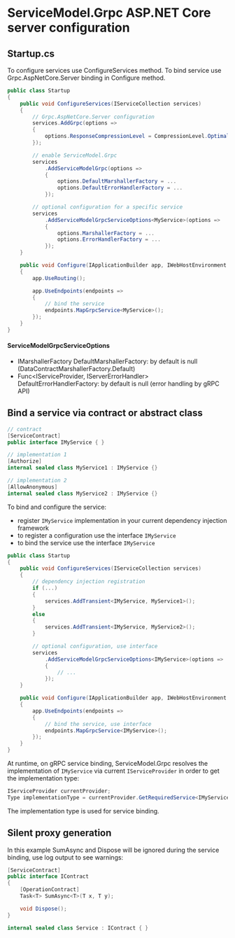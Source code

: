 # ServiceModel.Grpc ASP.NET Core server configuration

## Startup.cs

To configure services use ConfigureServices method.
To bind service use Grpc.AspNetCore.Server binding in Configure method.

``` c#
public class Startup
{
    public void ConfigureServices(IServiceCollection services)
    {
        // Grpc.AspNetCore.Server configuration
        services.AddGrpc(options =>
        {
            options.ResponseCompressionLevel = CompressionLevel.Optimal;
        });

        // enable ServiceModel.Grpc
        services
            .AddServiceModelGrpc(options =>
            {
                options.DefaultMarshallerFactory = ...
                options.DefaultErrorHandlerFactory = ...
            });

        // optional configuration for a specific service
        services
            .AddServiceModelGrpcServiceOptions<MyService>(options =>
            {
                options.MarshallerFactory = ...
                options.ErrorHandlerFactory = ...
            });
    }

    public void Configure(IApplicationBuilder app, IWebHostEnvironment env)
    {
        app.UseRouting();

        app.UseEndpoints(endpoints =>
        {
            // bind the service
            endpoints.MapGrpcService<MyService>();
        });
    }
}
```

#### ServiceModelGrpcServiceOptions

- IMarshallerFactory DefaultMarshallerFactory: by default is null (DataContractMarshallerFactory.Default)
- Func<IServiceProvider, IServerErrorHandler> DefaultErrorHandlerFactory: by default is null (error handling by gRPC API)

## Bind a service via contract or abstract class

``` c#
// contract
[ServiceContract]
public interface IMyService { }

// implementation 1
[Authorize]
internal sealed class MyService1 : IMyService {}

// implementation 2
[AllowAnonymous]
internal sealed class MyService2 : IMyService {}
```

To bind and configure the service:

- register `IMyService` implementation in your current dependency injection framework
- to register a configuration use the interface `IMyService`
- to bind the service use the interface `IMyService`

``` c#
public class Startup
{
    public void ConfigureServices(IServiceCollection services)
    {
        // dependency injection registration
        if (...)
        {
            services.AddTransient<IMyService, MyService1>();
        }
        else
        {
            services.AddTransient<IMyService, MyService2>();
        }

        // optional configuration, use interface
        services
            .AddServiceModelGrpcServiceOptions<IMyService>(options =>
            {
                // ...
            });
    }

    public void Configure(IApplicationBuilder app, IWebHostEnvironment env)
    {
        app.UseEndpoints(endpoints =>
        {
            // bind the service, use interface
            endpoints.MapGrpcService<IMyService>();
        });
    }
}
```

At runtime, on gRPC service binding, ServiceModel.Grpc resolves the implementation of `IMyService` via current `IServiceProvider` in order to get the implementation type:

``` c#
IServiceProvider currentProvider;
Type implementationType = currentProvider.GetRequiredService<IMyService>().GetType();
```

The implementation type is used for service binding.

## Silent proxy generation

In this example SumAsync and Dispose will be ignored during the service binding, use log output to see warnings:

``` c#
[ServiceContract]
public interface IContract
{
    [OperationContract]
    Task<T> SumAsync<T>(T x, T y);

    void Dispose();
}

internal sealed class Service : IContract { }
```
